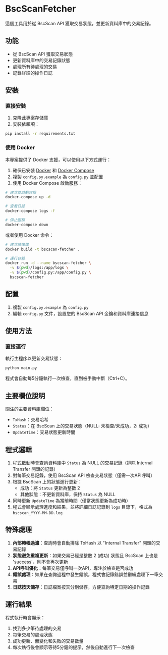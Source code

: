 # BscScanFetcher

這個工具用於從 BscScan API 獲取交易狀態，並更新資料庫中的交易記錄。

## 功能

- 從 BscScan API 獲取交易狀態
- 更新資料庫中的交易記錄狀態
- 處理所有待處理的交易
- 記錄詳細的操作日誌

## 安裝

### 直接安裝

1. 克隆此專案存儲庫
2. 安裝依賴項：

```bash
pip install -r requirements.txt
```

### 使用 Docker

本專案提供了 Docker 支援，可以使用以下方式運行：

1. 確保已安裝 [Docker](https://www.docker.com/get-started) 和 [Docker Compose](https://docs.docker.com/compose/install/)
2. 複製 `config.py.example` 為 `config.py` 並配置
3. 使用 Docker Compose 啟動服務：

```bash
# 建立並啟動容器
docker-compose up -d

# 查看日誌
docker-compose logs -f

# 停止服務
docker-compose down
```

或者使用 Docker 命令：

```bash
# 建立映像檔
docker build -t bscscan-fetcher .

# 運行容器
docker run -d --name bscscan-fetcher \
  -v $(pwd)/logs:/app/logs \
  -v $(pwd)/config.py:/app/config.py \
  bscscan-fetcher
```

## 配置

1. 複製 `config.py.example` 為 `config.py`
2. 編輯 `config.py` 文件，設置您的 BscScan API 金鑰和資料庫連接信息

## 使用方法

### 直接運行

執行主程序以更新交易狀態：

```bash
python main.py
```

程式會自動每5分鐘執行一次檢查，直到被手動中斷（Ctrl+C）。

## 主要欄位說明

關注的主要資料庫欄位：

- `TxHash`：交易哈希
- `Status`：在 BscScan 上的交易狀態（NULL: 未檢查/未成功，2: 成功）
- `UpdateTime`：交易狀態更新時間

## 程式邏輯

1. 程式啟動時會查詢資料庫中 `Status` 為 NULL 的交易記錄（排除 Internal Transfer 開頭的記錄）
2. 對每筆交易記錄，使用 BscScan API 檢查交易狀態（僅需一次API呼叫）
3. 根據 BscScan 上的狀態進行更新：
   - 成功：將 `Status` 更新為整數 2
   - 其他狀態：不更新資料庫，保持 `Status` 為 NULL
4. 同時更新 `UpdateTime` 為當前時間（僅當狀態更新為成功時）
5. 程式會顯示處理進度和結果，並將詳細日誌記錄到 `logs` 目錄下，格式為 `bscscan_YYYY-MM-DD.log`

## 特殊處理

1. **內部轉帳過濾**：查詢時會自動排除 TxHash 以 "Internal Transfer" 開頭的交易記錄
2. **狀態避免重複更新**：如果交易已經是整數 2 (成功) 狀態且 BscScan 上也是 'success'，則不會再次更新
3. **API呼叫優化**：每筆交易僅呼叫一次API，專注於檢查是否成功
4. **錯誤處理**：如果在查詢過程中發生錯誤，程式會記錄錯誤並繼續處理下一筆交易
5. **日誌按天儲存**：日誌檔案按天分別儲存，方便查詢特定日期的操作記錄

## 運行結果

程式執行時會顯示：
1. 找到多少筆待處理的交易
2. 每筆交易的處理狀態
3. 成功更新、無變化和失敗的交易數量
4. 每次執行後會顯示等待5分鐘的提示，然後自動進行下一次檢查 